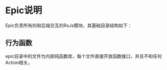 # Epic说明

Epic负责所有的和后端交互的RxJs模块，其基础目录结构如下：



## 行为函数

epic目录中的文件为内部纯函数库，每个文件直接开放函数接口，并且不和任何Action相关。

